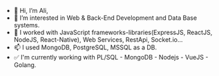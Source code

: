 - 👋 Hi, I’m Ali,
- 👀 I’m interested in Web & Back-End Development and Data Base systems.
- 🌱 I worked with JavaScript frameworks-libraries(ExpressJS, ReactJS, NodeJS, React-Native), Web Services, RestApi, Socket.io...
- 📫 I used  MongoDB, PostgreSQL, MSSQL as a DB.
- ✅ I'm currently working with PL/SQL - MongoDB - Nodejs - VueJS - Golang.
